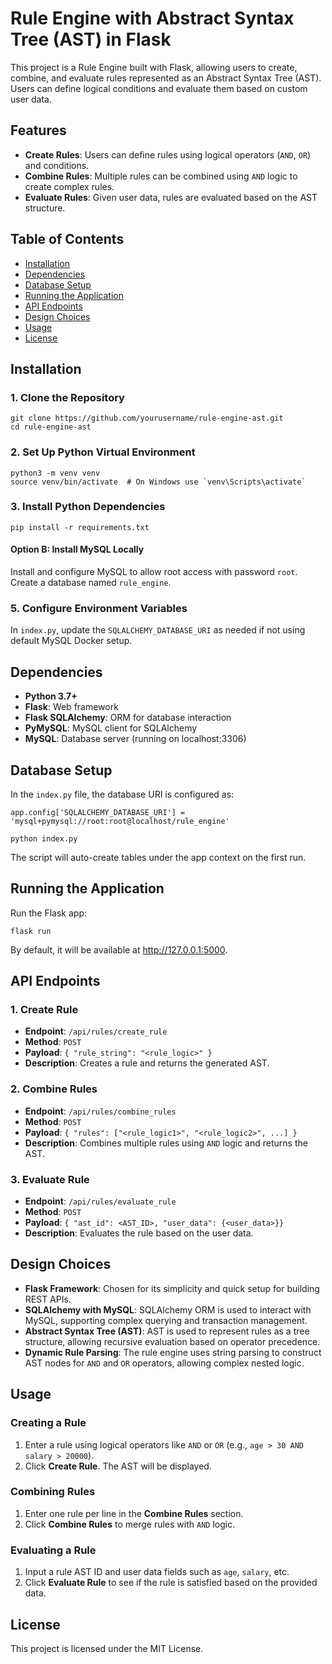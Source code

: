 <!DOCTYPE html>
<html lang="en">
<head>
    <meta charset="UTF-8">
    <meta name="viewport" content="width=device-width, initial-scale=1.0">
</head>
<body>

<h1>Rule Engine with Abstract Syntax Tree (AST) in Flask</h1>

<p>This project is a Rule Engine built with Flask, allowing users to create, combine, and evaluate rules represented as an Abstract Syntax Tree (AST). Users can define logical conditions and evaluate them based on custom user data.</p>

<h2>Features</h2>
<ul>
    <li><strong>Create Rules</strong>: Users can define rules using logical operators (<code>AND</code>, <code>OR</code>) and conditions.</li>
    <li><strong>Combine Rules</strong>: Multiple rules can be combined using <code>AND</code> logic to create complex rules.</li>
    <li><strong>Evaluate Rules</strong>: Given user data, rules are evaluated based on the AST structure.</li>
</ul>

<h2>Table of Contents</h2>
<ul>
    <li><a href="#installation">Installation</a></li>
    <li><a href="#dependencies">Dependencies</a></li>
    <li><a href="#database-setup">Database Setup</a></li>
    <li><a href="#running-the-application">Running the Application</a></li>
    <li><a href="#api-endpoints">API Endpoints</a></li>
    <li><a href="#design-choices">Design Choices</a></li>
    <li><a href="#usage">Usage</a></li>
    <li><a href="#license">License</a></li>
</ul>

<h2 id="installation">Installation</h2>

<h3>1. Clone the Repository</h3>
<pre><code>git clone https://github.com/yourusername/rule-engine-ast.git
cd rule-engine-ast
</code></pre>

<h3>2. Set Up Python Virtual Environment</h3>
<pre><code>python3 -m venv venv
source venv/bin/activate  # On Windows use `venv\Scripts\activate`
</code></pre>

<h3>3. Install Python Dependencies</h3>
<pre><code>pip install -r requirements.txt
</code></pre>


</code></pre>

<h4>Option B: Install MySQL Locally</h4>
<p>Install and configure MySQL to allow root access with password <code>root</code>. Create a database named <code>rule_engine</code>.</p>

<h3>5. Configure Environment Variables</h3>
<p>In <code>index.py</code>, update the <code>SQLALCHEMY_DATABASE_URI</code> as needed if not using default MySQL Docker setup.</p>

<h2 id="dependencies">Dependencies</h2>
<ul>
    <li><strong>Python 3.7+</strong></li>
    <li><strong>Flask</strong>: Web framework</li>
    <li><strong>Flask SQLAlchemy</strong>: ORM for database interaction</li>
    <li><strong>PyMySQL</strong>: MySQL client for SQLAlchemy</li>
    <li><strong>MySQL</strong>: Database server (running on localhost:3306)</li>
</ul>

<h2 id="database-setup">Database Setup</h2>
<p>In the <code>index.py</code> file, the database URI is configured as:</p>
<pre><code>app.config['SQLALCHEMY_DATABASE_URI'] = 'mysql+pymysql://root:root@localhost/rule_engine'
</code></pre>

<pre><code>python index.py
</code></pre>
<p>The script will auto-create tables under the app context on the first run.</p>

<h2 id="running-the-application">Running the Application</h2>
<p>Run the Flask app:</p>
<pre><code>flask run
</code></pre>
<p>By default, it will be available at <a href="http://127.0.0.1:5000">http://127.0.0.1:5000</a>.</p>

<h2 id="api-endpoints">API Endpoints</h2>

<h3>1. Create Rule</h3>
<ul>
    <li><strong>Endpoint</strong>: <code>/api/rules/create_rule</code></li>
    <li><strong>Method</strong>: <code>POST</code></li>
    <li><strong>Payload</strong>: <code>{ "rule_string": "&lt;rule_logic&gt;" }</code></li>
    <li><strong>Description</strong>: Creates a rule and returns the generated AST.</li>
</ul>

<h3>2. Combine Rules</h3>
<ul>
    <li><strong>Endpoint</strong>: <code>/api/rules/combine_rules</code></li>
    <li><strong>Method</strong>: <code>POST</code></li>
    <li><strong>Payload</strong>: <code>{ "rules": ["&lt;rule_logic1&gt;", "&lt;rule_logic2&gt;", ...] }</code></li>
    <li><strong>Description</strong>: Combines multiple rules using <code>AND</code> logic and returns the AST.</li>
</ul>

<h3>3. Evaluate Rule</h3>
<ul>
    <li><strong>Endpoint</strong>: <code>/api/rules/evaluate_rule</code></li>
    <li><strong>Method</strong>: <code>POST</code></li>
    <li><strong>Payload</strong>: <code>{ "ast_id": &lt;AST_ID&gt;, "user_data": {&lt;user_data&gt;}}</code></li>
    <li><strong>Description</strong>: Evaluates the rule based on the user data.</li>
</ul>

<h2 id="design-choices">Design Choices</h2>
<ul>
    <li><strong>Flask Framework</strong>: Chosen for its simplicity and quick setup for building REST APIs.</li>
    <li><strong>SQLAlchemy with MySQL</strong>: SQLAlchemy ORM is used to interact with MySQL, supporting complex querying and transaction management.</li>
    <li><strong>Abstract Syntax Tree (AST)</strong>: AST is used to represent rules as a tree structure, allowing recursive evaluation based on operator precedence.</li>
    <li><strong>Dynamic Rule Parsing</strong>: The rule engine uses string parsing to construct AST nodes for <code>AND</code> and <code>OR</code> operators, allowing complex nested logic.</li>
</ul>

<h2 id="usage">Usage</h2>

<h3>Creating a Rule</h3>
<ol>
    <li>Enter a rule using logical operators like <code>AND</code> or <code>OR</code> (e.g., <code>age &gt; 30 AND salary &gt; 20000</code>).</li>
    <li>Click <strong>Create Rule</strong>. The AST will be displayed.</li>
</ol>

<h3>Combining Rules</h3>
<ol>
    <li>Enter one rule per line in the <strong>Combine Rules</strong> section.</li>
    <li>Click <strong>Combine Rules</strong> to merge rules with <code>AND</code> logic.</li>
</ol>

<h3>Evaluating a Rule</h3>
<ol>
    <li>Input a rule AST ID and user data fields such as <code>age</code>, <code>salary</code>, etc.</li>
    <li>Click <strong>Evaluate Rule</strong> to see if the rule is satisfied based on the provided data.</li>
</ol>

<h2 id="license">License</h2>
<p>This project is licensed under the MIT License.</p>

</body>
</html>
